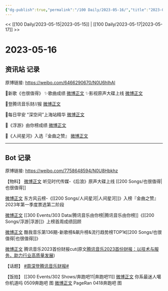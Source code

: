 ```yaml
---
{"dg-publish":true,"permalink":"/100 Daily/2023-05-16/","title":"2023-05-16","created":"2023-05-17T17:33:46.964+08:00","updated":"2023-05-17T17:36:11.739+08:00"}
---
```



<< [[100 Daily/2023-05-15\|2023-05-15]] | [[100 Daily/2023-05-17\|2023-05-17]] >>

# 2023-05-16

## 资讯站 记录

原博链接: https://weibo.com/6466290670/N0U6hlhAl

🌟新歌《也很值得》
✨歌曲成绩 [微博正文](https://weibo.com/6466290670/4902125581111036)
✨影视原声大碟上线 [微博正文](https://weibo.com/6466290670/4902005603306037)

🌟登腾讯音乐财//报 [微博正文](https://weibo.com/6466290670/4902093884757868)

🌟每日早安
“深空间”上海站精华 [微博正文](https://weibo.com/6466290670/4901944155965221)

🌟《浮游》由你榜成绩 [微博正文](https://weibo.com/6466290670/4902086988797002)

🌟《人间星河》入选『金曲之赞』 [微博正文](https://weibo.com/6466290670/4902009129668964)

---
## Bot 记录

原博链接: https://weibo.com/7758648594/N0U8Hbkhz

【物料】
[微博正文](https://weibo.com/5064650954/4901985499743425) 听见时代传媒-《后浪》原声大碟上线 [[200 Songs/也很值得\|也很值得]]

[微博正文](https://weibo.com/7779932378/4901993079116318) 东方风云榜-《[[200 Songs/人间星河\|人间星河]]》入榜『金曲之赞』2023年第一季度票选第二阶段

[微博正文](https://weibo.com/6733257358/4902082668927228) [[300 Events/303 Data/腾讯音乐由你榜\|腾讯音乐由你榜]]《[[200 Songs/浮游\|浮游]]》上榜首周成绩回顾

[微博正文](https://weibo.com/1738434147/4902108879391857) 酷我音乐第136期-新歌榜&飙升榜&流行趋势榜TOP1《[[200 Songs/也很值得\|也很值得]]》

[微博正文](https://weibo.com/6466290670/4902093884757868) 腾讯音乐2023首份财报cut(原文[腾讯音乐2023首份财报：以技术与服务，助力行业高质量发展](https://weibo.cn/sinaurl?u=https%3A%2F%2Fmp.weixin.qq.com%2Fs%2FDn2Y7Mw5mqYPyS5ECPt-uA))

【话题】
[#周深登腾讯音乐财报#](https://s.weibo.com/weibo?q=%23%E5%91%A8%E6%B7%B1%E7%99%BB%E8%85%BE%E8%AE%AF%E9%9F%B3%E4%B9%90%E8%B4%A2%E6%8A%A5%23)

【饭拍】
[[300 Events/302 Shows/奔跑吧11\|奔跑吧11]]
[微博正文](https://weibo.com/7724525486/4901993217002883) 你系最迷人噶你机道吗 0509奔跑吧 图
[微博正文](https://weibo.com/7633014126/4902035532551211) PageRan 0418奔跑吧 图
